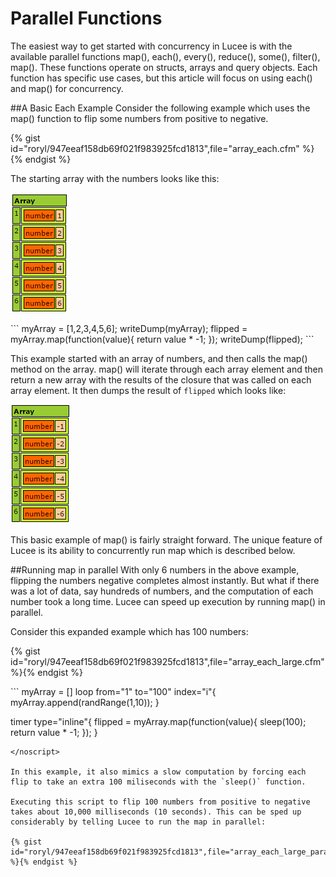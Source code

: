 # Parallel Functions
The easiest way to get started with concurrency in Lucee is with the available parallel functions map(), each(), every(), reduce(), some(), filter(), map(). These functions operate on structs, arrays and query objects. Each function has specific use cases, but this article will focus on using each() and map() for concurrency. 

##A Basic Each Example
Consider the following example which uses the map() function to flip some numbers from positive to negative. 

{% gist id="roryl/947eeaf158db69f021f983925fcd1813",file="array_each.cfm" %}{% endgist %}

The starting array with the numbers looks like this:

![](array_each_original.png)


<noscript>
```
<cfscript>
myArray = [1,2,3,4,5,6];
writeDump(myArray);
flipped = myArray.map(function(value){
	return value * -1;
});
writeDump(flipped);
</cfscript>
```
</noscript>

This example started with an array of numbers, and then calls the map() method on the array. map() will iterate through each array element and then return a new array with the results of the closure that was called on each array element. It then dumps the result of `flipped` which looks like:

![](array_each.png)

This basic example of map() is fairly straight forward. The unique feature of Lucee is its ability to concurrently run map which is described below.

##Running map in parallel
With only 6 numbers in the above example, flipping the numbers negative completes almost instantly. But what if there was a lot of data, say hundreds of numbers, and the computation of each number took a long time. Lucee can speed up execution by running map() in parallel. 

Consider this expanded example which has 100 numbers:

{% gist id="roryl/947eeaf158db69f021f983925fcd1813",file="array_each_large.cfm" %}{% endgist %}

<noscript>
```
<cfscript>
myArray = []
loop from="1" to="100" index="i"{
	myArray.append(randRange(1,10));
}

timer type="inline"{
	flipped = myArray.map(function(value){
		sleep(100);
		return value * -1;
	});	
}
</cfscript>
```
</noscript>

In this example, it also mimics a slow computation by forcing each flip to take an extra 100 miliseconds with the `sleep()` function. 

Executing this script to flip 100 numbers from positive to negative takes about 10,000 milliseconds (10 seconds). This can be sped up considerably by telling Lucee to run the map in parallel:

{% gist id="roryl/947eeaf158db69f021f983925fcd1813",file="array_each_large_parallel.cfm" %}{% endgist %}




